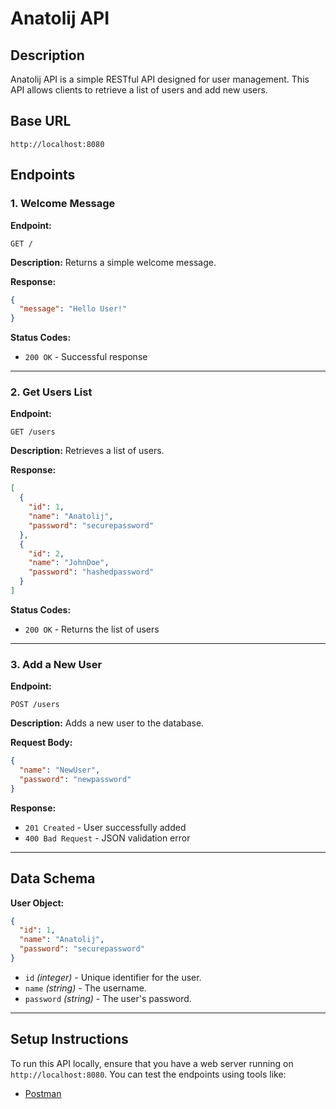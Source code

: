 # Anatolij API

## Description
Anatolij API is a simple RESTful API designed for user management. This API allows clients to retrieve a list of users and add new users.

## Base URL
```
http://localhost:8080
```

## Endpoints

### 1. Welcome Message
**Endpoint:**
```
GET /
```
**Description:**
Returns a simple welcome message.

**Response:**
```json
{
  "message": "Hello User!"
}
```
**Status Codes:**
- `200 OK` - Successful response

---

### 2. Get Users List
**Endpoint:**
```
GET /users
```
**Description:**
Retrieves a list of users.

**Response:**
```json
[
  {
    "id": 1,
    "name": "Anatolij",
    "password": "securepassword"
  },
  {
    "id": 2,
    "name": "JohnDoe",
    "password": "hashedpassword"
  }
]
```
**Status Codes:**
- `200 OK` - Returns the list of users

---

### 3. Add a New User
**Endpoint:**
```
POST /users
```
**Description:**
Adds a new user to the database.

**Request Body:**
```json
{
  "name": "NewUser",
  "password": "newpassword"
}
```
**Response:**
- `201 Created` - User successfully added
- `400 Bad Request` - JSON validation error

---

## Data Schema
**User Object:**
```json
{
  "id": 1,
  "name": "Anatolij",
  "password": "securepassword"
}
```
- `id` *(integer)* - Unique identifier for the user.
- `name` *(string)* - The username.
- `password` *(string)* - The user's password.

---

## Setup Instructions
To run this API locally, ensure that you have a web server running on `http://localhost:8080`. You can test the endpoints using tools like:
- [Postman](https://www.postman.com/)
